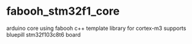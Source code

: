 # fabooh_stm32f1_core
arduino core using fabooh c++ template library for cortex-m3 supports bluepill stm32f103c8t6 board
